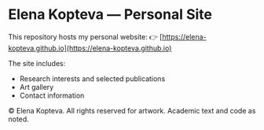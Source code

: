 # Elena Kopteva — Personal Site

This repository hosts my personal website:
👉 [https://elena-kopteva.github.io](https://elena-kopteva.github.io)

The site includes:
- Research interests and selected publications
- Art gallery
- Contact information

© Elena Kopteva. All rights reserved for artwork. Academic text and code as noted.
